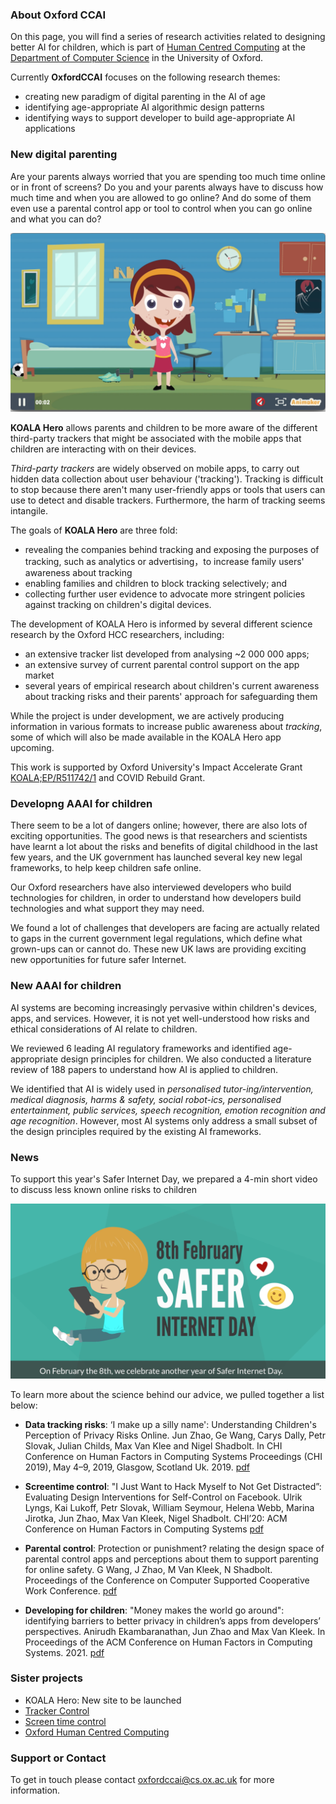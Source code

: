 

### About Oxford CCAI

On this page, you will find a series of research activities related to designing better AI for children, which is part of [Human Centred Computing](http://hcc.cs.ox.ac.uk) at the [Department of Computer Science](http://www.cs.ox.ac.uk) in the University of Oxford.


Currently **OxfordCCAI** focuses on the following research themes:
- creating new paradigm of digital parenting in the AI of age
- identifying age-appropriate AI algorithmic design patterns
- identifying ways to support developer to build age-appropriate AI applications



### New digital parenting

Are your parents always worried that you are spending too much time online or in front of screens? Do you and your parents always have to discuss how much time and when you are allowed to go online? And do some of them even use a parental control app or tool to control when you can go online and what you can do?

[![Children and Data Privacy](img/koala-hero-if-festival.png)](img/IF2019_koala.mp4)


**KOALA Hero** allows parents and children to be more aware of the different third-party trackers that might be associated with the mobile apps that children are interacting with on their devices.

_Third-party trackers_ are widely observed on mobile apps, to carry out hidden data collection about user behaviour ('tracking'). Tracking is difficult to stop because there aren't many user-friendly apps or tools that users can use to detect and disable trackers. Furthermore, the harm of tracking seems intangile.

The goals of **KOALA Hero** are three fold:
- revealing the companies behind tracking and exposing the purposes of tracking, such as analytics or advertising，to increase family users' awareness about tracking
- enabling families and children to block tracking selectively; and
- collecting further user evidence to advocate more stringent policies against tracking on children's digital devices.

The development of KOALA Hero is informed by several different science research by the Oxford HCC researchers, including:
- an extensive tracker list developed from analysing ~2 000 000 apps;
- an extensive survey of current parental control support on the app market
- several years of empirical research about children's current awareness about tracking risks and their parents' approach for safeguarding them


While the project is under development, we are actively producing information in various formats to increase public awareness about _tracking_, some of which will also be made available in the KOALA Hero app upcoming.

This work is supported by Oxford University's Impact Accelerate Grant [KOALA;EP/R511742/1](https://koala.web.ox.ac.uk) and COVID Rebuild Grant.


### Developng AAAI for children

There seem to be a lot of dangers online; however, there are also lots of exciting opportunities. The good news is that researchers and scientists have learnt a lot about the risks and benefits of digital childhood in the last few years, and the UK government has launched several key new legal frameworks, to help keep children safe online.

Our Oxford researchers have also interviewed developers who build technologies for children, in order to understand how developers build technologies and what support they may need. 


We found a lot of challenges that developers are facing are actually related to gaps in the current government legal regulations, which define what grown-ups can or cannot do. These new UK laws are providing exciting new opportunities for future safer Internet. 



### New AAAI for children

AI systems are becoming increasingly pervasive within children's devices, apps, and services. However, it is not yet well-understood how risks and ethical considerations of AI relate to children. 

We reviewed 6 leading AI regulatory frameworks and identified age-appropriate design principles for children. We also conducted a literature review of 188 papers to understand how AI is applied to children. 


We identified that AI is widely used in _personalised tutor-ing/intervention, medical diagnosis, harms & safety, social robot-ics, personalised entertainment, public services, speech recognition, emotion recognition and age recognition_. However, most AI systems only address a small subset of the design principles required by the existing AI frameworks.  



### News

To support this year's Safer Internet Day, we prepared a 4-min short video to discuss less known online risks to children

[![Safer Internt Day 2022](img/SID2022.png)](img/SID2022.mp4)

To learn more about the science behind our advice, we pulled together a list below:

- **Data tracking risks**: ‘I make up a silly name': Understanding Children's Perception of Privacy Risks Online. Jun Zhao‚ Ge Wang‚ Carys Dally‚ Petr Slovak‚ Julian Childs‚ Max Van Klee and Nigel Shadbolt. In CHI Conference on Human Factors in Computing Systems Proceedings (CHI 2019)‚ May 4–9‚ 2019‚ Glasgow‚ Scotland Uk. 2019. [pdf](https://arxiv.org/abs/1901.10245)

- **Screentime control**: "I Just Want to Hack Myself to Not Get Distracted”: Evaluating Design Interventions for Self-Control on Facebook. Ulrik Lyngs, Kai Lukoff, Petr Slovak, William Seymour, Helena Webb, Marina Jirotka, Jun Zhao, Max Van Kleek, Nigel Shadbolt. CHI’20: ACM Conference on Human Factors in Computing Systems [pdf](https://arxiv.org/pdf/2001.04180.pdf)


- **Parental control**: Protection or punishment? relating the design space of parental control apps and perceptions about them to support parenting for online safety. G Wang, J Zhao, M Van Kleek, N Shadbolt. Proceedings of the Conference on Computer Supported Cooperative Work Conference. [pdf](https://ora.ox.ac.uk/objects/uuid:da71019d-157c-47de-a310-7e0340599e22)

- **Developing for children**: "Money makes the world go around": identifying barriers to better privacy in children’s apps from developers’ perspectives. Anirudh Ekambaranathan‚ Jun Zhao and Max Van Kleek. In Proceedings of the ACM Conference on Human Factors in Computing Systems. 2021. [pdf](https://ora.ox.ac.uk/objects/uuid:d124ee3e-f049-4d19-8b20-8ac33985635d/download_file?safe_filename=EkambaranathanetalAAM2021.pdf)



### Sister projects
- KOALA Hero: New site to be launched
- [Tracker Control](https://trackercontrol.org/)
- [Screen time control](https://redd-project.org/strategies/)
- [Oxford Human Centred Computing](https://hcc.cs.ox.ac.uk)







### Support or Contact

To get in touch please contact oxfordccai@cs.ox.ac.uk for more information.
